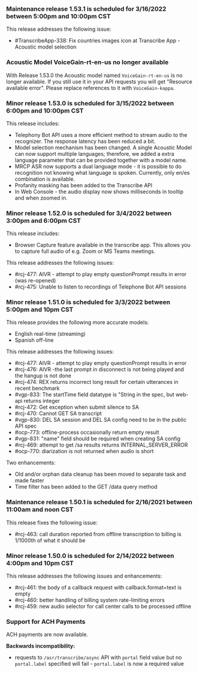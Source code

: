 ### Maintenance release 1.53.1 is scheduled for 3/16/2022 between 5:00pm and 10:00pm CST

This release addresses the following issue:
* #TranscribeApp-338: Fix countries images icon at Transcribe App - Acoustic model selection

### Acoustic Model VoiceGain-rt-en-us no longer available

With Release 1.53.0 the Acoustic model named `VoiceGain-rt-en-us` is no longer available. If you still use it in your API requests you will get "Resource available error". Please replace references to it with `VoiceGain-kappa`.

### Minor release 1.53.0 is scheduled for 3/15/2022 between 6:00pm and 10:00pm CST

This release includes:
* Telephony Bot API uses a more efficient method to stream audio to the recognizer. The response latency has been reduced a bit.
* Model selection mechanism has been changed. A single Acoustic Model can now support multiple languages; therefore, we added a extra language parameter that can be provided together with a model name.
* MRCP ASR now supports a dual language mode - it is possible to do recognition not knowing what language is spoken. Currently, only en/es combination is available.
* Profanity masking has been added to the Transcribe API
* In Web Console - the audio display now shows milliseconds in tooltip and when zoomed in.
    

### Minor release 1.52.0 is scheduled for 3/4/2022 between 3:00pm and 6:00pm CST

This release includes:
* Browser Capture feature available in the transcribe app. This allows you to capture full audio of e.g. Zoom or MS Teams meetings.

This release addresses the following issues:
* #rcj-477: AIVR - attempt to play empty questionPrompt results in error (was re-opened)
* #rcj-475: Unable to listen to recordings of Telephone Bot API sessions

### Minor release 1.51.0 is scheduled for 3/3/2022 between 5:00pm and 10pm CST

This release provides the following more accurate models:
* English real-time (streaming)
* Spanish off-line

This release addresses the following issues:
* #rcj-477: AIVR - attempt to play empty questionPrompt results in error
* #rcj-476: AIVR -the last prompt in disconnect is not being played and the hangup is not done
* #rcj-474: REX returns incorrect long result for certain utterances in recent benchmark
* #vgp-833: The startTime field datatype is "String in the spec, but web-api returns integer
* #rcj-472: Get exception when submit silence to SA
* #rcj-470: Cannot GET SA transcript
* #vgp-830: DEL SA session and DEL SA config need to be in the public API spec
* #ocp-773: offline-process occasionally return empty result
* #vgp-831: "name" field should be required when creating SA config
* #rcj-469: attempt to get /sa results returns INTERNAL_SERVER_ERROR
* #ocp-770: diarization is not returned when audio is short

Two enhancements:
* Old and/or orphan data cleanup has been moved to separate task and made faster
* Time filter has been added to the GET /data query method  


### Maintenance release 1.50.1 is scheduled for 2/16/2021 between 11:00am and noon CST

This release fixes the following issue:
* #rcj-463: call duration reported from offline transcription to billing is 1/1000th of what it should be

### Minor release 1.50.0 is scheduled for 2/14/2022 between 4:00pm and 10pm CST

This release addresses the following issues and enhancements:
* #rcj-461: the body of a callback request with callback.format=text is empty
* #rcj-460: better handling of billing system rate-limiting errors
* #rcj-459: new audio selector for call center calls to be processed offline 


### Support for ACH Payments

ACH payments are now available.

**Backwards incompatibility:**
* requests to `/asr/transcribe/async` API with `portal` field value but no `portal.label` specified will fail - `portal.label` is now a required value 









































 













































